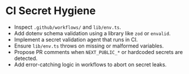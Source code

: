 # CI Secret Hygiene

- Inspect `.github/workflows/` and `lib/env.ts`.
- Add dotenv schema validation using a library like `zod` or `envalid`.
- Implement a secret validation agent that runs in CI.
- Ensure `lib/env.ts` throws on missing or malformed variables.
- Propose PR comments when `NEXT_PUBLIC_*` or hardcoded secrets are detected.
- Add error-catching logic in workflows to abort on secret leaks.
